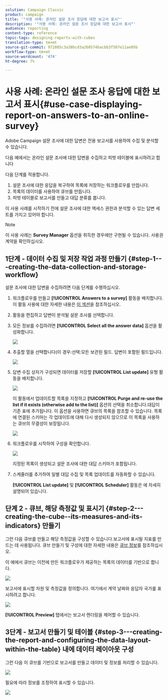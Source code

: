 ```yaml
---
solution: Campaign Classic
product: campaign
title: '"사용 사례: 온라인 설문 조사 응답에 대한 보고서 표시"'
description: '"사용 사례: 온라인 설문 조사 응답에 대한 보고서 표시"'
audience: reporting
content-type: reference
topic-tags: designing-reports-with-cubes
translation-type: tm+mt
source-git-commit: 972885c3a38bcd3a260574bacbb3f507e11ae05b
workflow-type: tm+mt
source-wordcount: '474'
ht-degree: 7%

---
```



# 사용 사례: 온라인 설문 조사 응답에 대한 보고서 표시{#use-case-displaying-report-on-answers-to-an-online-survey}

Adobe Campaign 설문 조사에 대한 답변은 전용 보고서를 사용하여 수집 및 분석할 수 있습니다.

다음 예에서는 온라인 설문 조사에 대한 답변을 수집하고 피벗 테이블에 표시하려고 합니다

다음 단계를 적용합니다.

1. 설문 조사에 대한 응답을 복구하여 목록에 저장하는 워크플로우를 만듭니다.
1. 목록의 데이터를 사용하여 큐브를 만듭니다.
1. 피벗 테이블로 보고서를 만들고 대답 분류를 봅니다.

이 사용 사례를 시작하기 전에 설문 조사에 대한 액세스 권한과 분석할 수 있는 답변 세트를 가지고 있어야 합니다.

>[!NOTE]
>
>이 사용 사례는 **Survey Manager** 옵션을 취득한 경우에만 구현될 수 있습니다. 사용권 계약을 확인하십시오.

## 1단계 - 데이터 수집 및 저장 작업 과정 만들기 {#step-1---creating-the-data-collection-and-storage-workflow}

설문 조사에 대한 답변을 수집하려면 다음 단계를 수행하십시오.

1. 워크플로우를 만들고 **[!UICONTROL Answers to a survey]** 활동을 배치합니다. 이 활동 사용에 대한 자세한 내용은 [이 섹션](../../web/using/publish--track-and-use-collected-data.md#using-the-collected-data)을 참조하십시오.
1. 활동을 편집하고 답변이 분석될 설문 조사를 선택합니다.
1. 모든 정보를 수집하려면 **[!UICONTROL Select all the answer data]** 옵션을 활성화합니다.

   ![](assets/reporting_usecase_1_01.png)

1. 추출할 열을 선택합니다(이 경우:선택:모든 보관된 필드. 답변이 포함된 필드입니다.

   ![](assets/reporting_usecase_1_02.png)

1. 답변 수집 상자가 구성되면 데이터를 저장할 **[!UICONTROL List update]** 유형 활동을 배치합니다.

   ![](assets/reporting_usecase_1_04.png)

   이 활동에서 업데이트할 목록을 지정하고 **[!UICONTROL Purge and re-use the list if it exists (otherwise add to the list)]** 옵션의 선택을 취소합니다.대답이 기존 표에 추가됩니다. 이 옵션을 사용하면 큐브의 목록을 참조할 수 있습니다. 목록에 연결된 스키마는 각 업데이트에 대해 다시 생성되지 않으므로 이 목록을 사용하는 큐브의 무결성이 보장됩니다.

   ![](assets/reporting_usecase_1_03.png)

1. 워크플로우를 시작하여 구성을 확인합니다.

   ![](assets/reporting_usecase_1_05.png)

   지정된 목록이 생성되고 설문 조사에 대한 대답 스키마가 포함됩니다.

1. 스케줄러를 추가하여 일별 대답 수집 및 목록 업데이트를 자동화할 수 있습니다.

   **[!UICONTROL List update]** 및 **[!UICONTROL Scheduler]** 활동은 에 자세히 설명되어 있습니다.

## 단계 2 - 큐브, 해당 측정값 및 표시기 {#step-2---creating-the-cube--its-measures-and-its-indicators} 만들기

그런 다음 큐브를 만들고 해당 측정값을 구성할 수 있습니다.보고서에 표시될 지표를 만드는 데 사용됩니다. 큐브 만들기 및 구성에 대한 자세한 내용은 [큐브 정보](../../reporting/using/about-cubes.md)를 참조하십시오.

이 예에서 큐브는 이전에 만든 워크플로우가 제공하는 목록의 데이터를 기반으로 합니다.

![](assets/reporting_usecase_2_01.png)

보고서에 표시할 차원 및 측정값을 정의합니다. 여기에서 계약 날짜와 응답자 국가를 표시하려고 합니다.

![](assets/reporting_usecase_2_02.png)

**[!UICONTROL Preview]** 탭에서는 보고서 렌더링을 제어할 수 있습니다.

## 3단계 - 보고서 만들기 및 테이블 {#step-3---creating-the-report-and-configuring-the-data-layout-within-the-table} 내에 데이터 레이아웃 구성

그런 다음 이 큐브를 기반으로 보고서를 만들고 데이터 및 정보를 처리할 수 있습니다.

![](assets/reporting_usecase_3_01.png)

필요에 따라 정보를 조정하여 표시할 수 있습니다.

![](assets/reporting_usecase_3_02.png)

